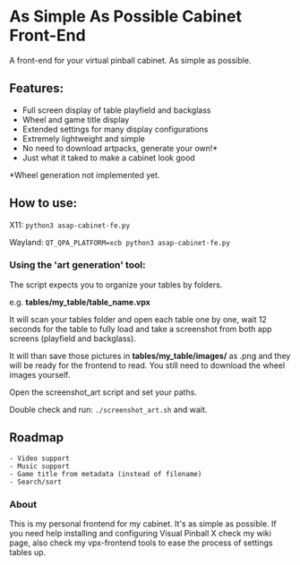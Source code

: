 # As Simple As Possible Cabinet Front-End

A front-end for your virtual pinball cabinet. As simple as possible.

## Features:
- Full screen display of table playfield and backglass
- Wheel and game title display
- Extended settings for many display configurations
- Extremely lightweight and simple
- No need to download artpacks, generate your own!*
- Just what it taked to make a cabinet look good

*Wheel generation not implemented yet.

## How to use:

X11: `python3 asap-cabinet-fe.py`

Wayland: `QT_QPA_PLATFORM=xcb python3 asap-cabinet-fe.py`

### Using the 'art generation' tool:

The script expects you to organize your tables by folders.

e.g. **tables/my_table/table_name.vpx**

It will scan your tables folder and open each table one by one, wait 12 seconds for the table to fully load and take a screenshot from both app screens (playfield and backglass).

It will than save those pictures in **tables/my_table/images/** as .png and they will be ready for the frontend to read. You still need to download the wheel images yourself.

Open the screenshot_art script and set your paths.

Double check and run: `./screenshot_art.sh` and wait.

## Roadmap
    - Video support
    - Music support
    - Game title from metadata (instead of filename)
    - Search/sort

### About

This is my personal frontend for my cabinet. It's as simple as possible. If you need help installing and configuring Visual Pinball X check my wiki page, also check my vpx-frontend tools to ease the process of settings tables up.
